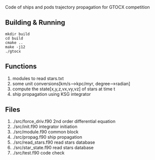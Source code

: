 Code of ships and pods trajectory propagation for GTOCX competition 

## Building & Running

```
mkdir build
cd build
cmake ..
make -j12
./gtocx
```

## Functions  

1. modules to read stars.txt
2. some unit conversions[km/s-->kpc/myr, degree-->radian] 
3. compute the state[x,y,z,vx,vy,vz] of stars at time t
4. ship propagation using KSG integrator

## Files 

1. ./src/force_driv.f90         2nd order differential equation
2. ./src/init.f90               integrator initiation
3. ./src/module.f90             common block
4. ./src/propag.f90             ship propagation
5. ./src/read_stars.f90         read stars database
6. ./src/star_state.f90         read stars database
7. ./src/test.f90               code check 

